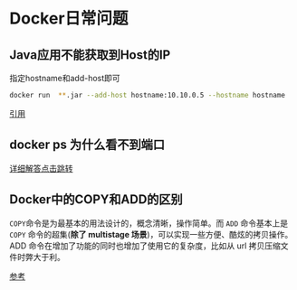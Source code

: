 # Docker日常问题

## Java应用不能获取到Host的IP

指定hostname和add-host即可

```bash
docker run  **.jar --add-host hostname:10.10.0.5 --hostname hostname
```

[引用]( https://stackoverflow.com/questions/27087786/java-application-cannot-get-ip-address-of-the-host-in-docker-container-with-stat)

## docker ps 为什么看不到端口

[详细解答点击跳转](docker_network.md)

## Docker中的COPY和ADD的区别

`COPY`命令是为最基本的用法设计的，概念清晰，操作简单。而 `ADD` 命令基本上是 `COPY` 命令的超集(**除了 multistage 场景**)，可以实现一些方便、酷炫的拷贝操作。ADD 命令在增加了功能的同时也增加了使用它的复杂度，比如从 url 拷贝压缩文件时弊大于利。

[参考](https://www.cnblogs.com/sparkdev/p/9573248.html)